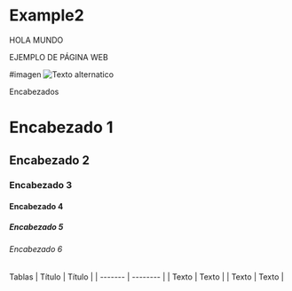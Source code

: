 # Example2


HOLA MUNDO

EJEMPLO DE PÁGINA WEB

#imagen
![Texto alternatico](/ruta/a/la/imagen.jpg)

Encabezados
# Encabezado 1
## Encabezado 2
### Encabezado 3
#### Encabezado 4
##### Encabezado 5
###### Encabezado 6

Tablas 
| Título  | Título   |
| ------- | -------- |
| Texto   | Texto    |
| Texto   | Texto    |

